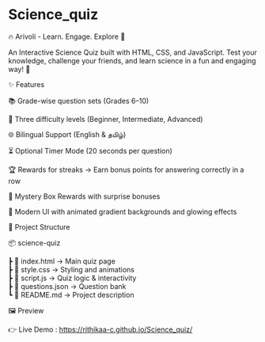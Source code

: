# Science_quiz

🔥 Arivoli - Learn. Engage. Explore 🚀

An Interactive Science Quiz built with HTML, CSS, and JavaScript.
Test your knowledge, challenge your friends, and learn science in a fun and engaging way! 🎉


✨ Features

📚 Grade-wise question sets (Grades 6–10)

🎯 Three difficulty levels (Beginner, Intermediate, Advanced)

🌐 Bilingual Support (English & தமிழ்)

⏳ Optional Timer Mode (20 seconds per question)

🏆 Rewards for streaks → Earn bonus points for answering correctly in a row

🎁 Mystery Box Rewards with surprise bonuses

🎨 Modern UI with animated gradient backgrounds and glowing effects


📂 Project Structure

📦 science-quiz

 ┣ 📜 index.html       → Main quiz page  
 ┣ 📜 style.css        → Styling and animations  
 ┣ 📜 script.js        → Quiz logic & interactivity  
 ┣ 📜 questions.json   → Question bank  
 ┗ 📜 README.md        → Project description  

 🖼️ Preview

👉 Live Demo :
https://rithikaa-c.github.io/Science_quiz/
